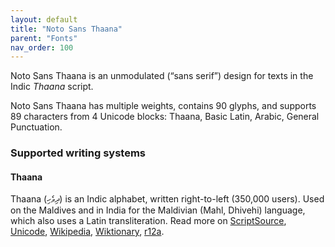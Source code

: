 ```yaml
---
layout: default
title: "Noto Sans Thaana"
parent: "Fonts"
nav_order: 100
---
```

Noto Sans Thaana is an unmodulated (“sans serif”) design for texts in the Indic _Thaana_ script. 

Noto Sans Thaana has multiple weights, contains 90 glyphs, and supports 89 characters from 4 Unicode blocks: Thaana, Basic Latin, Arabic, General Punctuation.


### Supported writing systems


#### Thaana

Thaana (<span class='autonym'>ދިވެހި</span>) is an Indic alphabet, written right-to-left (350,000 users). Used on the Maldives and in India for the Maldivian (Mahl, Dhivehi) language, which also uses a Latin transliteration. Read more on [ScriptSource](https://scriptsource.org/scr/Thaa), [Unicode](https://www.unicode.org/versions/Unicode13.0.0/ch13.pdf#G26451), [Wikipedia](https://en.wikipedia.org/wiki/ISO_15924:Thaa), [Wiktionary](https://en.wiktionary.org/wiki/Category:Thaana_script), [r12a](https://r12a.github.io/scripts/links?iso=Thaa).

